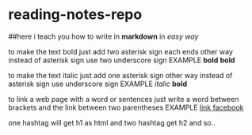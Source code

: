# reading-notes-repo

##here i teach you how to write in **markdown** in *easy way*

to make the text bold just add two asterisk sign each ends 
other way instead of asterisk sign use two underscore sign
EXAMPLE **bold** __bold__

to make the text italic just add one asterisk sign
other way instead of asterisk sign use underscore sign
EXAMPLE *italic* __bold__

to link a web page with a word or sentences just write a word between brackets and the link between two parentheses 
EXAMPLE [link facebook](https://www.facebook.com/)

one hashtag will get h1 as html and two hashtag get h2 and so..
